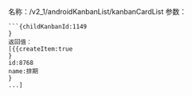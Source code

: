 名称：/v2_1/androidKanbanList/kanbanCardList
参数：
```jsonGET
```{childKanbanId:1149
}
返回值：
[{{createItem:true
}
id:8768
name:排期
}
...]
